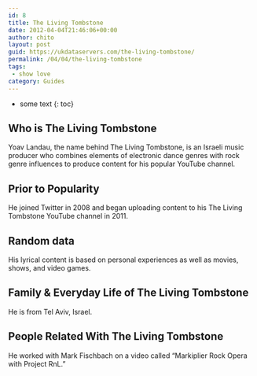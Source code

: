 ```yaml
---
id: 8
title: The Living Tombstone
date: 2012-04-04T21:46:06+00:00
author: chito
layout: post
guid: https://ukdataservers.com/the-living-tombstone/
permalink: /04/04/the-living-tombstone
tags:
 - show love
category: Guides
---
```


* some text
{: toc}


## Who is  The Living Tombstone
                  
                  
                  
Yoav Landau, the name behind The Living Tombstone, is an Israeli music producer who combines elements of electronic dance genres with rock genre influences to produce content for his popular YouTube channel.
                  
                
                
                
## Prior to Popularity 
                  
                  
                  
He joined Twitter in 2008 and began uploading content to his The Living Tombstone YouTube channel in 2011.
                  
                
                
                
## Random data 
                  
                  
                  
His lyrical content is based on personal experiences as well as movies, shows, and video games.
                  
                
                
                
## Family & Everyday Life of The Living Tombstone
                  
                  
                  
He is from Tel Aviv, Israel.
                  
                
                
                
## People Related With  The Living Tombstone
                  
                  
                  
He worked with Mark Fischbach on a video called &#8220;Markiplier Rock Opera with Project RnL.&#8221;
                  
                
              
            
          
          
          
    
    
  
